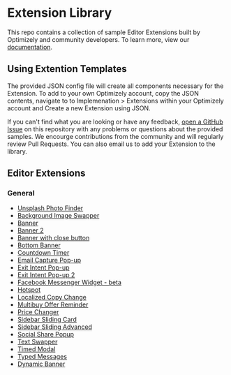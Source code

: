 # Extension Library

This repo contains a collection of sample Editor Extensions built by Optimizely and community developers. To learn more, view our [documentation](https://developers.optimizely.com/x/extensions/).

## Using Extention Templates

The provided JSON config file will create all components necessary for the Extension. To add to your own Optimizely account, copy the JSON contents, navigate to to Implemenation > Extensions within your Optimizely account and Create a new Extension using JSON.

If you can't find what you are looking or have any feedback, [open a GitHub Issue](https://github.com/optimizely/library/issues) on this repository with any problems or questions about the provided samples. We encourge contributions from the community and will regularly review Pull Requests. You can also email us to add your Extension to the library.

## Editor Extensions

### General
* [Unsplash Photo Finder](https://github.com/optimizely/extension-library/blob/master/Extensions/Editor%20Extensions/Unsplash%20Photo%20Finder)
* [Background Image Swapper](https://github.com/optimizely/addons-library/tree/master/Extensions/Editor%20Extensions/Background%20Image%20Swapper)
* [Banner](https://github.com/optimizely/extension-library/tree/master/Extensions/Editor%20Extensions/Banner)
* [Banner 2](https://github.com/optimizely/extension-library/tree/master/Extensions/Editor%20Extensions/Banner%202)
* [Banner with close button](https://github.com/optimizely/addons-library/tree/master/Extensions/Editor%20Extensions/Banner%20with%20close%20button)
* [Bottom Banner](https://github.com/optimizely/extension-library/tree/master/Extensions/Editor%20Extensions/Bottom%20Banner)
* [Countdown Timer](https://github.com/optimizely/extension-library/tree/master/Extensions/Editor%20Extensions/Countdown%20Timer)
* [Email Capture Pop-up](https://github.com/optimizely/extension-library/tree/master/Extensions/Editor%20Extensions/Email%20Capture%20Pop-up)
* [Exit Intent Pop-up](https://github.com/optimizely/extension-library/tree/master/Extensions/Editor%20Extensions/Exit%20Intent%20Pop-up)
* [Exit Intent Pop-up 2](https://github.com/optimizely/extension-library/tree/master/Extensions/Editor%20Extensions/Exit%20Intent%20Pop-up%202)
* [Facebook Messenger Widget - beta](https://github.com/optimizely/extension-library/tree/master/Extensions/Editor%20Extensions/Facebook%20Messenger%20Widget%20-%20beta)
* [Hotspot](https://github.com/optimizely/extension-library/tree/master/Extensions/Editor%20Extensions/Hotspot)
* [Localized Copy Change](https://github.com/optimizely/extension-library/tree/master/Extensions/Editor%20Extensions/Localized%20Copy%20Change)
* [Multibuy Offer Reminder](https://github.com/optimizely/addons-library/tree/master/Extensions/Editor%20Extensions/Multibuy%20Offer%20Reminder)
* [Price Changer](https://github.com/optimizely/addons-library/tree/master/Extensions/Editor%20Extensions/Price%20Changer)
* [Sidebar Sliding Card](https://github.com/optimizely/extension-library/tree/master/Extensions/Editor%20Extensions/Sidebar%20Sliding%20Card)
* [Sidebar Sliding Advanced](https://github.com/optimizely/extension-library/tree/master/Extensions/Editor%20Extensions/Sliding%20Card%20Advanced)
* [Social Share Popup](https://github.com/optimizely/addons-library/tree/master/Extensions/Editor%20Extensions/Social%20Share%20Popup)
* [Text Swapper](https://github.com/optimizely/addons-library/tree/master/Extensions/Editor%20Extensions/Text%20Swapper)
* [Timed Modal](https://github.com/optimizely/extension-library/tree/master/Extensions/Editor%20Extensions/Timed%20Modal)
* [Typed Messages](https://github.com/optimizely/extension-library/tree/master/Extensions/Editor%20Extensions/Typed%20Messages)
* [Dynamic Banner](https://github.com/optimizely/extension-library/tree/master/Extensions/Editor%20Extensions/Dynamic%20Banner)

